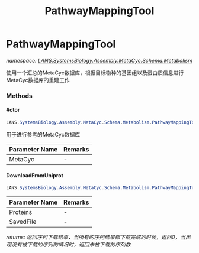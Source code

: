 ﻿---
title: PathwayMappingTool
---

# PathwayMappingTool
_namespace: [LANS.SystemsBiology.Assembly.MetaCyc.Schema.Metabolism](N-LANS.SystemsBiology.Assembly.MetaCyc.Schema.Metabolism.html)_

使用一个汇总的MetaCyc数据库，根据目标物种的基因组以及蛋白质信息进行MetaCyc数据库的重建工作

### Methods

#### #ctor
```csharp
LANS.SystemsBiology.Assembly.MetaCyc.Schema.Metabolism.PathwayMappingTool.#ctor(LANS.SystemsBiology.Assembly.MetaCyc.File.FileSystem.DatabaseLoadder)
```
用于进行参考的MetaCyc数据库

|Parameter Name|Remarks|
|--------------|-------|
|MetaCyc|-|


#### DownloadFromUniprot
```csharp
LANS.SystemsBiology.Assembly.MetaCyc.Schema.Metabolism.PathwayMappingTool.DownloadFromUniprot(LANS.SystemsBiology.Assembly.MetaCyc.File.DataFiles.Proteins,System.String)
```


|Parameter Name|Remarks|
|--------------|-------|
|Proteins|-|
|SavedFile|-|

_returns: 返回序列下载结果，当所有的序列结果都下载完成的时候，返回0，当出现没有被下载的序列的情况时，返回未被下载的序列数_





